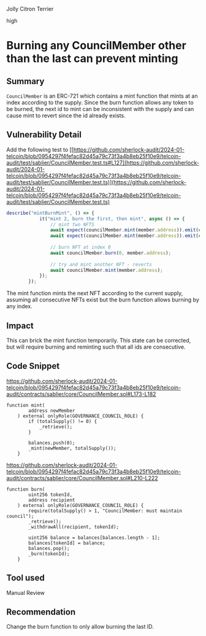 Jolly Citron Terrier

high

# Burning any CouncilMember other than the last can prevent minting

## Summary

`CouncilMember` is an ERC-721 which contains a mint function that mints at an index according to the supply. Since the burn function allows any token to be burned, the next id to mint can be inconsistent with the supply and can cause mint to revert since the id already exists.

## Vulnerability Detail

Add the following test to [[https://github.com/sherlock-audit/2024-01-telcoin/blob/0954297f4fefac82d45a79c73f3a4b8eb25f10e9/telcoin-audit/test/sablier/CouncilMember.test.ts#L127](https://github.com/sherlock-audit/2024-01-telcoin/blob/0954297f4fefac82d45a79c73f3a4b8eb25f10e9/telcoin-audit/test/sablier/CouncilMember.test.ts)](https://github.com/sherlock-audit/2024-01-telcoin/blob/0954297f4fefac82d45a79c73f3a4b8eb25f10e9/telcoin-audit/test/sablier/CouncilMember.test.ts)

```typescript
describe("mintBurnMint", () => {
            it("mint 2, burn the first, then mint", async () => {
            	// mint two NFTS
                await expect(councilMember.mint(member.address)).emit(councilMember, 'Transfer');
                await expect(councilMember.mint(member.address)).emit(councilMember, 'Transfer');
                
                // burn NFT at index 0
                await councilMember.burn(0, member.address);
                
                // try and mint another NFT - reverts
                await councilMember.mint(member.address);
            });
        });
```

The mint function mints the next NFT according to the current supply, assuming all consecutive NFTs exist but the burn function allows burning by any index.

## Impact

This can brick the mint function temporarily. This state can be corrected, but will require burning and reminting such that all ids are consecutive.

## Code Snippet

https://github.com/sherlock-audit/2024-01-telcoin/blob/0954297f4fefac82d45a79c73f3a4b8eb25f10e9/telcoin-audit/contracts/sablier/core/CouncilMember.sol#L173-L182

```solidity
function mint(
        address newMember
    ) external onlyRole(GOVERNANCE_COUNCIL_ROLE) {
        if (totalSupply() != 0) {
            _retrieve();
        }

        balances.push(0);
        _mint(newMember, totalSupply());
    }
```

https://github.com/sherlock-audit/2024-01-telcoin/blob/0954297f4fefac82d45a79c73f3a4b8eb25f10e9/telcoin-audit/contracts/sablier/core/CouncilMember.sol#L210-L222

```solidity
function burn(
        uint256 tokenId,
        address recipient
    ) external onlyRole(GOVERNANCE_COUNCIL_ROLE) {
        require(totalSupply() > 1, "CouncilMember: must maintain council");
        _retrieve();
        _withdrawAll(recipient, tokenId);

        uint256 balance = balances[balances.length - 1];
        balances[tokenId] = balance;
        balances.pop();
        _burn(tokenId);
    }
```

## Tool used

Manual Review

## Recommendation

Change the burn function to only allow burning the last ID.